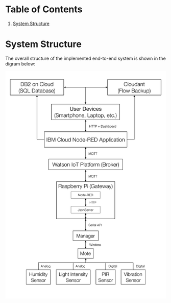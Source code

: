 Table of Contents
=================
1. [System Structure](#system-structure)

# System Structure #

The overall structure of the implemented end-to-end system is shown in the digram below:

![](images/structure-diagram.png)
